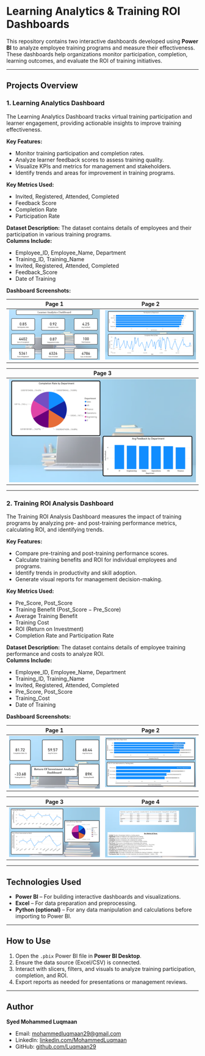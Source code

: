 # Learning Analytics & Training ROI Dashboards

This repository contains two interactive dashboards developed using **Power BI** to analyze employee training programs and measure their effectiveness. These dashboards help organizations monitor participation, completion, learning outcomes, and evaluate the ROI of training initiatives.

---

## Projects Overview

### 1. Learning Analytics Dashboard
The Learning Analytics Dashboard tracks virtual training participation and learner engagement, providing actionable insights to improve training effectiveness.

**Key Features:**
- Monitor training participation and completion rates.
- Analyze learner feedback scores to assess training quality.
- Visualize KPIs and metrics for management and stakeholders.
- Identify trends and areas for improvement in training programs.

**Key Metrics Used:**
- Invited, Registered, Attended, Completed
- Feedback Score
- Completion Rate
- Participation Rate

**Dataset Description:**
The dataset contains details of employees and their participation in various training programs.  
**Columns Include:**
- Employee_ID, Employee_Name, Department  
- Training_ID, Training_Name  
- Invited, Registered, Attended, Completed  
- Feedback_Score  
- Date of Training  

**Dashboard Screenshots:**

| Page 1 | Page 2 |
|----|----|
| ![Page 1](L1.png) | ![Page 2](L2.png) |

| Page 3 |
|----|
| ![Page 3](L3.png) 

---

### 2. Training ROI Analysis Dashboard
The Training ROI Analysis Dashboard measures the impact of training programs by analyzing pre- and post-training performance metrics, calculating ROI, and identifying trends.

**Key Features:**
- Compare pre-training and post-training performance scores.
- Calculate training benefits and ROI for individual employees and programs.
- Identify trends in productivity and skill adoption.
- Generate visual reports for management decision-making.

**Key Metrics Used:**
- Pre_Score, Post_Score
- Training Benefit (Post_Score − Pre_Score)
- Average Training Benefit
- Training Cost
- ROI (Return on Investment)
- Completion Rate and Participation Rate

**Dataset Description:**
The dataset contains details of employee training performance and costs to analyze ROI.  
**Columns Include:**
- Employee_ID, Employee_Name, Department  
- Training_ID, Training_Name  
- Invited, Registered, Attended, Completed  
- Pre_Score, Post_Score  
- Training_Cost  
- Date of Training  

**Dashboard Screenshots:**

| Page 1 | Page 2 |
|----|----|
| ![Page 1](R1.png) | ![Page 2](R2.png) |

| Page 3 | Page 4 |
|----|----|
| ![Page 3](R3.png) | ![Page 4](R4.png) |

---

## Technologies Used
- **Power BI** – For building interactive dashboards and visualizations.
- **Excel** – For data preparation and preprocessing.
- **Python (optional)** – For any data manipulation and calculations before importing to Power BI.

---

## How to Use
1. Open the `.pbix` Power BI file in **Power BI Desktop**.
2. Ensure the data source (Excel/CSV) is connected.
3. Interact with slicers, filters, and visuals to analyze training participation, completion, and ROI.
4. Export reports as needed for presentations or management reviews.

---

## Author
**Syed Mohammed Luqmaan**  
- Email: [mohammedluqmaan29@gmail.com](mailto:mohammedluqmaan29@gmail.com)  
- LinkedIn: [linkedin.com/MohammedLuqmaan](https://www.linkedin.com/in/mohammed-luqmaan-6a9114218/)  
- GitHub: [github.com/Luqmaan29](https://github.com/Luqmaan29)
